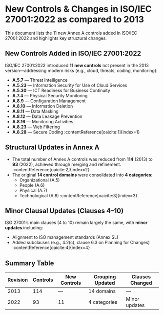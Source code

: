 # New Controls & Changes in ISO/IEC 27001:2022 as compared to 2013

This document lists the 11 new Annex A controls added in ISO/IEC 27001:2022 and highlights key structural changes.


##  New Controls Added in ISO/IEC 27001:2022

ISO/IEC 27001:2022 introduced **11 new controls** not present in the 2013 version—addressing modern risks (e.g., cloud, threats, coding, monitoring):  
- **A.5.7** — Threat Intelligence  
- **A.5.23** — Information Security for Use of Cloud Services  
- **A.5.30** — ICT Readiness for Business Continuity  
- **A.7.4** — Physical Security Monitoring  
- **A.8.9** — Configuration Management  
- **A.8.10** — Information Deletion  
- **A.8.11** — Data Masking  
- **A.8.12** — Data Leakage Prevention  
- **A.8.16** — Monitoring Activities  
- **A.8.23** — Web Filtering  
- **A.8.28** — Secure Coding :contentReference[oaicite:1]{index=1}


##  Structural Updates in Annex A

- The total number of Annex A controls was reduced from **114** (2013) to **93** (2022), achieved through merging and refinement. :contentReference[oaicite:2]{index=2}  
- The original **14 control domains** were consolidated into **4 categories**:
  - Organizational (A.5)
  - People (A.6)
  - Physical (A.7)
  - Technological (A.8) :contentReference[oaicite:3]{index=3}


##  Minor Clausal Updates (Clauses 4–10)

ISO 27001’s main clauses (4 to 10) remain largely the same, with **minor updates** including:
- Alignment to ISO management standards (Annex SL)
- Added subclauses (e.g., 4.2(c), clause 6.3 on Planning for Changes) :contentReference[oaicite:4]{index=4}



## Summary Table

| Revision | Controls | New Controls | Grouping Updated | Clauses Changed |
|----------|----------|--------------|------------------|-----------------|
| 2013     | 114      | —            | 14 domains       | —               |
| 2022     | 93       | 11           | 4 categories     | Minor updates   |

